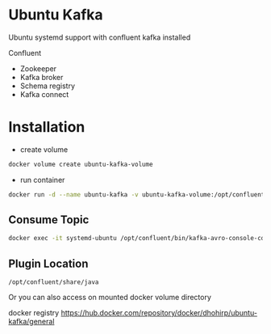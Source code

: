 # Ubuntu Kafka
Ubuntu systemd support with confluent kafka installed

Confluent 
- Zookeeper
- Kafka broker
- Schema registry
- Kafka connect

# Installation

- create volume
```bash
docker volume create ubuntu-kafka-volume
```
- run container

```bash
docker run -d --name ubuntu-kafka -v ubuntu-kafka-volume:/opt/confluent/share/java -p 9092:9092 -p 8081:8081-p 8083:8083 -p 2181:2181 dhohirp/ubuntu-kafka:latest 
```
## Consume Topic

```bash
docker exec -it systemd-ubuntu /opt/confluent/bin/kafka-avro-console-consumer --topic mariadb-messages --bootstrap-server localhost:9092 --from-beginning
```

## Plugin Location
```
/opt/confluent/share/java
```
Or you can also access on mounted docker volume directory

docker registry
https://hub.docker.com/repository/docker/dhohirp/ubuntu-kafka/general